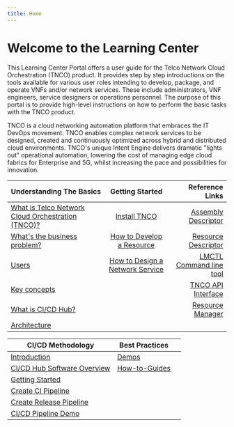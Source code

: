 ```yaml
---
title: Home
---
```


# Welcome to the Learning Center

This Learning Center Portal offers a user guide for the Telco Network Cloud Orchestration (TNCO) product. It provides step by step introductions on the tools available for various user roles intending to develop, package, and operate VNFs and/or network services. These include administrators, VNF engineers, service designers or operations personnel. The purpose of this portal is to provide high-level instructions on how to perform the basic tasks with the TNCO product.

TNCO is a cloud networking automation platform that embraces the IT DevOps movement. TNCO enables complex network services to be designed, created and continuously optimized across hybrid and distributed cloud environments. TNCO's unique Intent Engine delivers dramatic "lights out" operational automation, lowering the cost of managing edge cloud fabrics for Enterprise and 5G, whilst increasing the pace and possibilities for innovation.

| Understanding The Basics                                        |                                             Getting Started                                             |                                                                 Reference Links |
| --------------------------------------------------------------- | :-----------------------------------------------------------------------------------------------------: | ------------------------------------------------------------------------------: |
| [What is Telco Network Cloud Orchestration (TNCO)?](/what-is-stratoss) |                                  [Install TNCO](/installation/installation)                                  | [Assembly Descriptor](/reference/descriptor-specification/assembly-descriptor/) |
| [What's the business problem?](/business-case)                  |             [How to Develop a Resource](/user-guides/resource-engineering/resource-overview/)             | [Resource Descriptor](/reference/descriptor-specification/resource-descriptor/) |
| [Users](/users)                                                 | [How to Design a Network Service](/user-guides/network-service-design/how-to-design-a-network-service/) |                              [LMCTL Command line tool](/reference/lmctl) |
| [Key concepts](/key-concepts)                                   |                                                                                                         |                   [TNCO API Interface](/reference/lm-api/interface-architecture/) |
| [What is CI/CD Hub?](/user-guides/cicd/introduction/)           |                                                                                                         |                                [Resource Manager](/reference/resource-manager/) |
| [Architecture](/architecture)                                   |                                                                                                         |                                                                                 |

| CI/CD Methodology                                                        | Best Practices                                                |     |
| ------------------------------------------------------------------------ | ------------------------------------------------------------- | --- |
| [Introduction](/user-guides/cicd/introduction/)                          | [Demos](/best-practices/demos/introduction)                   |     |
| [CI/CD Hub Software Overview](/reference/cicdhub-software/)               | [How-to-Guides](/best-practices/how-to-guides/) |     |
| [Getting Started](/user-guides/cicd/getting-started/)                    |                                                               |     |
| [Create CI Pipeline](/user-guides/cicd/pipeline/create-ci-pipeline/)              |                                                               |     |
| [Create Release Pipeline](/user-guides/cicd/pipeline/create-release-pipeline/)    |                                                               |
| [CI/CD Pipeline Demo](/best-practices/demos/cicd-pipeline/cicd-pipeline/) |                                                               |

